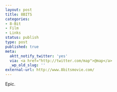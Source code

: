 ```yaml
---
layout: post
title: 8BITS
categories:
- 8-Bit
- Film
- Links
status: publish
type: post
published: true
meta:
  aktt_notify_twitter: 'yes'
  via: <a href="http://twitter.com/map">@map</a>
  _wp_old_slug: ''
external-url: http://www.8bitsmovie.com/
---
```

Epic.

